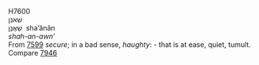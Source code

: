 <body>
  <p>H7600<br>  שׁאנן  <br> שַׁאֲנָן  ‎  sha‘ănân  <br><i>shah-an-awn‘ </i><br>From <a href="h7599.htm">7599</a>  <i>secure</i>; in a bad sense, <i>haughty</i>: - that is at ease, quiet, tumult. Compare <a href="h7946.htm">7946</a> <br></p>
 </body>